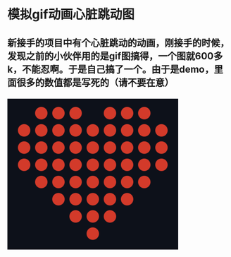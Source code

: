 # 模拟gif动画心脏跳动图
## 新接手的项目中有个心脏跳动的动画，刚接手的时候，发现之前的小伙伴用的是gif图搞得，一个图就600多k，不能忍啊。于是自己搞了一个。由于是demo，里面很多的数值都是写死的（请不要在意）
### ![Aaron Swartz](https://github.com/diguagege/HeartView/blob/master/heart_beat.gif)
